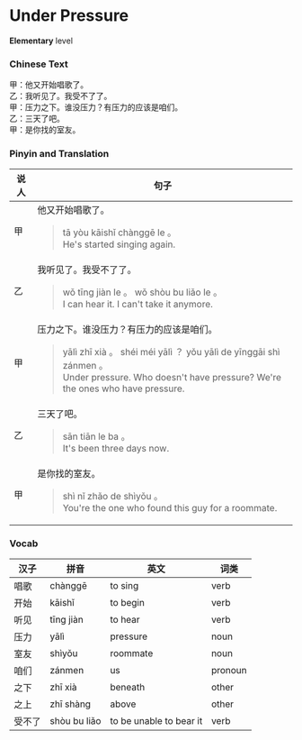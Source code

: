 # Under Pressure
**Elementary** level
### Chinese Text
甲：他又开始唱歌了。<br />乙：我听见了。我受不了了。<br />甲：压力之下。谁没压力？有压力的应该是咱们。<br />乙：三天了吧。<br />甲：是你找的室友。

### Pinyin and Translation
|说人|句子|
|----|----|
|甲|他又开始唱歌了。<blockquote>tā yòu kāishǐ chànggē le 。<br />He's started singing again.</blockquote>|
|乙|我听见了。我受不了了。<blockquote>wǒ tīng  jiàn le 。 wǒ shòu bu liǎo le 。<br />I can hear it. I can't take it anymore.</blockquote>|
|甲|压力之下。谁没压力？有压力的应该是咱们。<blockquote>yālì zhī xià 。 shéi méi yālì ？ yǒu yālì de yīnggāi shì zánmen 。<br />Under pressure. Who doesn't have pressure? We're the ones who have pressure.</blockquote>|
|乙|三天了吧。<blockquote>sān tiān le ba 。<br />It's been three days now.</blockquote>|
|甲|是你找的室友。<blockquote>shì nǐ zhǎo de shìyǒu 。<br />You're the one who found this guy for a roommate.</blockquote>|
### Vocab
|汉子|拼音|英文|词类|
|----|----|----|----|
|唱歌|chànggē|to sing|verb|
|开始|kāishǐ|to begin|verb|
|听见|tīng  jiàn|to hear|verb|
|压力|yālì|pressure|noun|
|室友|shìyǒu|roommate|noun|
|咱们|zánmen|us|pronoun|
|之下|zhī xià|beneath|other|
|之上|zhī shàng|above|other|
|受不了|shòu bu liǎo|to be unable to bear it|verb|